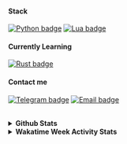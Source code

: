 #### **Stack**

[![Python badge]](https://python.org/)
[![Lua badge]](https://lua.org/)

[Python Badge]: https://img.shields.io/badge/python-%25.svg?style=for-the-badge&logoColor=dadada&color=000000&logo=python
[Lua Badge]: https://img.shields.io/badge/lua-%25.svg?style=for-the-badge&color=000000&logoColor=dadada&logo=lua

#### **Currently Learning**

[![Rust badge]](https://rust-lang.org/)

[Rust badge]: https://img.shields.io/badge/rust-%25.svg?style=for-the-badge&logoColor=dadada&color=000000&logo=rust

#### **Contact me**

[![Telegram badge]](https://t.me/mrtnvgr)
[![Email badge]](mailto:martynovegorOF@yandex.ru)
    
[Telegram Badge]: https://img.shields.io/badge/telegram-%25.svg?style=for-the-badge&color=000000&logoColor=dadada&logo=telegram
[Email Badge]: https://img.shields.io/badge/email-%25.svg?style=for-the-badge&color=000000&logoColor=dadada

<!--
<img src="https://img.shields.io/badge/gentoo-%25.svg?style=for-the-badge&color=000000&logoColor=dadada&logo=gentoo"/>
<img src="https://img.shields.io/badge/termux-%25.svg?style=for-the-badge&color=000000&logoColor=dadada&logo=android"/>
<img src="https://img.shields.io/badge/neovim-%25.svg?style=for-the-badge&color=000000&logoColor=dadada&logo=neovim"/>
-->

</br>

<details>
<summary><b>Github Stats</b></summary>
<img
    src="https://github-readme-stats-git-masterrstaa-rickstaa.vercel.app/api?username=mrtnvgr&count_private=true&hide_title=true&bg_color=000000&text_color=dadada&show_icons=true&icon_color=dadada&ring_color=dadada&include_all_commits=true&hide=stars,contribs,commits&border_radius=0&hide_rank=true&card_width=400px&custom_title=."
    width="400px"
    height="90px"
/>
</details>

<details>
<summary><b>Wakatime Week Activity Stats</b></summary>
<img
     src="https://github-readme-stats.vercel.app/api/wakatime?username=mrtnvgr&hide_title=true&bg_color=000000&text_color=dadada&border_radius=0&border_color=dadada&langs_count=3&hide_progress=true"
/>
<img
     src="https://wakatime.com/share/@mrtnvgr/eece2036-2ca2-4e7e-9d14-8aacf1b490de.svg"
     width="200px"
     height="120px"
/>
</details>
